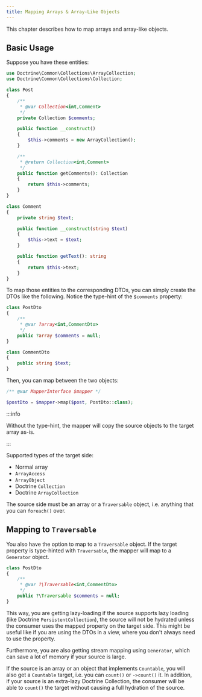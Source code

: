 ```yaml
---
title: Mapping Arrays & Array-Like Objects
---
```


This chapter describes how to map arrays and array-like objects.

## Basic Usage

Suppose you have these entities:

```php
use Doctrine\Common\Collections\ArrayCollection;
use Doctrine\Common\Collections\Collection;

class Post
{
    /**
     * @var Collection<int,Comment>
     */
    private Collection $comments;

    public function __construct()
    {
        $this->comments = new ArrayCollection();
    }

    /**
     * @return Collection<int,Comment>
     */
    public function getComments(): Collection
    {
        return $this->comments;
    }
}

class Comment
{
    private string $text;

    public function __construct(string $text)
    {
        $this->text = $text;
    }

    public function getText(): string
    {
        return $this->text;
    }
}
```

To map those entities to the corresponding DTOs, you can simply create the DTOs
like the following. Notice the type-hint of the `$comments` property:

```php
class PostDto
{
    /**
     * @var ?array<int,CommentDto>
     */
    public ?array $comments = null;
}

class CommentDto
{
    public string $text;
}
```

Then, you can map between the two objects:

```php
/** @var MapperInterface $mapper */

$postDto = $mapper->map($post, PostDto::class);
```

:::info

Without the type-hint, the mapper will copy the source objects to the target
array as-is.

:::

Supported types of the target side:

* Normal array
* `ArrayAccess`
* `ArrayObject`
* Doctrine `Collection`
* Doctrine `ArrayCollection`

The source side must be an array or a `Traversable` object, i.e. anything that
you can `foreach()` over.

## Mapping to `Traversable`

You also have the option to map to a `Traversable` object. If the target
property is type-hinted with `Traversable`, the mapper will map to a `Generator`
object.

```php
class PostDto
{
    /**
     * @var ?\Traversable<int,CommentDto>
     */
    public ?\Traversable $comments = null;
}
```

This way, you are getting lazy-loading if the source supports lazy loading (like
Doctrine `PersistentCollection`), the source will not be hydrated unless the
consumer uses the mapped property on the target side. This might be useful like
if you are using the DTOs in a view, where you don't always need to use the
property.

Furthermore, you are also getting stream mapping using `Generator`, which can
save a lot of memory if your source is large.

If the source is an array or an object that implements `Countable`, you will
also get a `Countable` target, i.e. you can `count()` or `->count()` it. In
addition, if your source is an extra-lazy Doctrine Collection, the consumer will
be able to `count()` the target without causing a full hydration of the source.